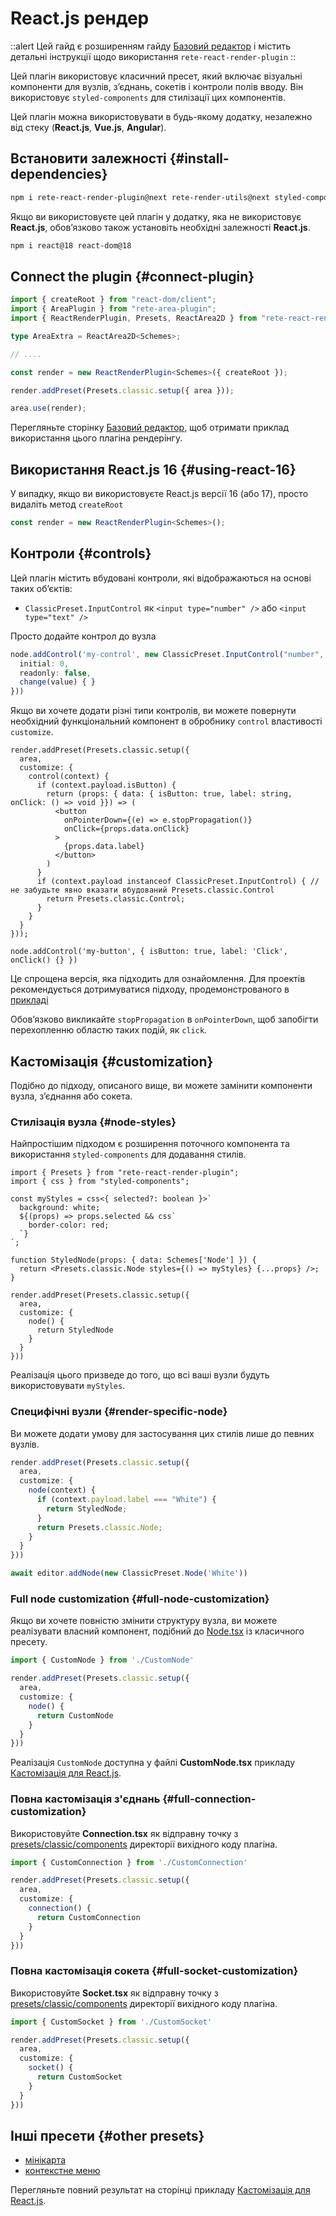 # React.js рендер
::alert
Цей гайд є розширенням гайду [Базовий редактор](/uk/docs/guides/basic) і містить детальні інструкції щодо використання `rete-react-render-plugin`
::

Цей плагін використовує класичний пресет, який включає візуальні компоненти для вузлів, з’єднань, сокетів і контроли полів вводу. Він використовує `styled-components` для стилізації цих компонентів.

Цей плагін можна використовувати в будь-якому додатку, незалежно від стеку (**React.js**, **Vue.js**, **Angular**).


## Встановити залежності {#install-dependencies}

```bash
npm i rete-react-render-plugin@next rete-render-utils@next styled-components@next
```

Якщо ви використовуєте цей плагін у додатку, яка не використовує **React.js**, обов’язково також установіть необхідні залежності **React.js**.

```bash
npm i react@18 react-dom@18
```

## Connect the plugin {#connect-plugin}

```ts
import { createRoot } from "react-dom/client";
import { AreaPlugin } from "rete-area-plugin";
import { ReactRenderPlugin, Presets, ReactArea2D } from "rete-react-render-plugin";

type AreaExtra = ReactArea2D<Schemes>;

// ....

const render = new ReactRenderPlugin<Schemes>({ createRoot });

render.addPreset(Presets.classic.setup({ area }));

area.use(render);
```

Перегляньте сторінку [Базовий редактор](/uk/examples), щоб отримати приклад використання цього плагіна рендерінгу.
## Використання React.js 16 {#using-react-16}

У випадку, якщо ви використовуєте React.js версії 16 (або 17), просто видаліть метод `createRoot`

```ts
const render = new ReactRenderPlugin<Schemes>();
```

## Контроли {#controls}

Цей плагін містить вбудовані контроли, які відображаються на основі таких об’єктів:

- `ClassicPreset.InputControl` як `<input type="number" />` або `<input type="text" />`

Просто додайте контрол до вузла

```ts
node.addControl('my-control', new ClassicPreset.InputControl("number", {
  initial: 0,
  readonly: false,
  change(value) { }
}))
```

Якщо ви хочете додати різні типи контролів, ви можете повернути необхідний функціональний компонент в обробнику `control` властивості `customize`.

```tsx
render.addPreset(Presets.classic.setup({
  area,
  customize: {
    control(context) {
      if (context.payload.isButton) {
        return (props: { data: { isButton: true, label: string, onClick: () => void }}) => (
          <button
            onPointerDown={(e) => e.stopPropagation()}
            onClick={props.data.onClick}
          >
            {props.data.label}
          </button>
        )
      }
      if (context.payload instanceof ClassicPreset.InputControl) { // не забудьте явно вказати вбудований Presets.classic.Control
        return Presets.classic.Control;
      }
    }
  }
}));

node.addControl('my-button', { isButton: true, label: 'Click', onClick() {} })
```

Це спрощена версія, яка підходить для ознайомлення. Для проектів рекомендується дотримуватися підходу, продемонстрованого в [прикладі](/uk/examples/react/controls)

Обов’язково викликайте `stopPropagation` в `onPointerDown`, щоб запобігти перехопленню областю таких подій, як `click`.

## Кастомізація {#customization}

Подібно до підходу, описаного вище, ви можете замінити компоненти вузла, з’єднання або сокета.

### Стилізація вузла {#node-styles}

Найпростішим підходом є розширення поточного компонента та використання `styled-components` для додавання стилів.

```tsx
import { Presets } from "rete-react-render-plugin";
import { css } from "styled-components";

const myStyles = css<{ selected?: boolean }>`
  background: white;
  ${(props) => props.selected && css`
    border-color: red;
  `}
`;

function StyledNode(props: { data: Schemes['Node'] }) {
  return <Presets.classic.Node styles={() => myStyles} {...props} />;
}

render.addPreset(Presets.classic.setup({
  area,
  customize: {
    node() {
      return StyledNode
    }
  }
}))
```

Реалізація цього призведе до того, що всі ваші вузли будуть використовувати `myStyles`.

### Специфічні вузли {#render-specific-node}

Ви можете додати умову для застосування цих стилів лише до певних вузлів.

```ts
render.addPreset(Presets.classic.setup({
  area,
  customize: {
    node(context) {
      if (context.payload.label === "White") {
        return StyledNode;
      }
      return Presets.classic.Node;
    }
  }
}))

await editor.addNode(new ClassicPreset.Node('White'))
```

### Full node customization {#full-node-customization}

Якщо ви хочете повністю змінити структуру вузла, ви можете реалізувати власний компонент, подібний до [Node.tsx](https://github.com/retejs/react-render-plugin/blob/next/src/presets/classic/components/Node.tsx) із класичного пресету.

```ts
import { CustomNode } from './CustomNode'

render.addPreset(Presets.classic.setup({
  area,
  customize: {
    node() {
      return CustomNode
    }
  }
}))
```

Реалізація `CustomNode` доступна у файлі **CustomNode.tsx** прикладу [Кастомізація для React.js](/uk/examples/react/customization).

### Повна кастомізація з'єднань {#full-connection-customization}

Використовуйте **Connection.tsx** як відправну точку з [presets/classic/components](https://github.com/retejs/react-render-plugin/blob/next/src/presets/classic/components) директорії вихідного коду плагіна.

```ts
import { CustomConnection } from './CustomConnection'

render.addPreset(Presets.classic.setup({
  area,
  customize: {
    connection() {
      return CustomConnection
    }
  }
}))
```

### Повна кастомізація сокета {#full-socket-customization}

Використовуйте **Socket.tsx** як відправну точку з [presets/classic/components](https://github.com/retejs/react-render-plugin/blob/next/src/presets/classic/components) директорії вихідного коду плагіна.

```ts
import { CustomSocket } from './CustomSocket'

render.addPreset(Presets.classic.setup({
  area,
  customize: {
    socket() {
      return CustomSocket
    }
  }
}))
```

## Інші пресети {#other presets}

- [мінікарта](/uk/docs/guides/minimap)
- [контекстне меню](/uk/docs/guides/context-menu)

Перегляньте повний результат на сторінці прикладу [Кастомізація для React.js](/uk/examples/react/customization).
